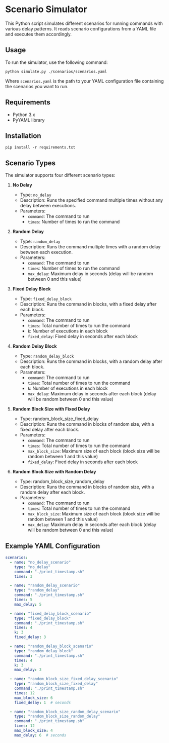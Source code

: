 # Scenario Simulator

This Python script simulates different scenarios for running commands with various delay patterns. It reads scenario configurations from a YAML file and executes them accordingly.

## Usage

To run the simulator, use the following command:

```
python simulate.py ./scenarios/scenarios.yaml
```

Where `scenarios.yaml` is the path to your YAML configuration file containing the scenarios you want to run.

## Requirements

- Python 3.x
- PyYAML library

## Installation

`pip install -r requirements.txt`

## Scenario Types

The simulator supports four different scenario types:

1. **No Delay**
   - Type: `no_delay`
   - Description: Runs the specified command multiple times without any delay between executions.
   - Parameters:
     - `command`: The command to run
     - `times`: Number of times to run the command

2. **Random Delay**
   - Type: `random_delay`
   - Description: Runs the command multiple times with a random delay between each execution.
   - Parameters:
     - `command`: The command to run
     - `times`: Number of times to run the command
     - `max_delay`: Maximum delay in seconds (delay will be random between 0 and this value)

3. **Fixed Delay Block**
   - Type: `fixed_delay_block`
   - Description: Runs the command in blocks, with a fixed delay after each block.
   - Parameters:
     - `command`: The command to run
     - `times`: Total number of times to run the command
     - `k`: Number of executions in each block
     - `fixed_delay`: Fixed delay in seconds after each block

4. **Random Delay Block**
   - Type: `random_delay_block`
   - Description: Runs the command in blocks, with a random delay after each block.
   - Parameters:
     - `command`: The command to run
     - `times`: Total number of times to run the command
     - `k`: Number of executions in each block
     - `max_delay`: Maximum delay in seconds after each block (delay will be random between 0 and this value)

5. **Random Block Size with Fixed Delay**
    - Type: random_block_size_fixed_delay
    - Description: Runs the command in blocks of random size, with a fixed delay after each block.
    - Parameters:
      - `command`: The command to run
      - `times`: Total number of times to run the command
      - `max_block_size`: Maximum size of each block (block size will be random between 1 and this value)
      - `fixed_delay`: Fixed delay in seconds after each block


6. **Random Block Size with Random Delay**
    - Type: random_block_size_random_delay
    - Description: Runs the command in blocks of random size, with a random delay after each block.
    - Parameters:
      - `command`: The command to run
      - `times`: Total number of times to run the command
      - `max_block_size`: Maximum size of each block (block size will be random between 1 and this value)
      - `max_delay`: Maximum delay in seconds after each block (delay will be random between 0 and this value)


## Example YAML Configuration

```yaml
scenarios:
  - name: "no_delay_scenario"
    type: "no_delay"
    command: "./print_timestamp.sh"
    times: 3

  - name: "random_delay_scenario"
    type: "random_delay"
    command: "./print_timestamp.sh"
    times: 5
    max_delay: 5

  - name: "fixed_delay_block_scenario"
    type: "fixed_delay_block"
    command: "./print_timestamp.sh"
    times: 4
    k: 3
    fixed_delay: 3

  - name: "random_delay_block_scenario"
    type: "random_delay_block"
    command: "./print_timestamp.sh"
    times: 4
    k: 3
    max_delay: 3

  - name: "random_block_size_fixed_delay_scenario"
    type: "random_block_size_fixed_delay"
    command: "./print_timestamp.sh"
    times: 12
    max_block_size: 6
    fixed_delay: 1  # seconds

  - name: "random_block_size_random_delay_scenario"
    type: "random_block_size_random_delay"
    command: "./print_timestamp.sh"
    times: 12
    max_block_size: 4
    max_delay: 6  # seconds
```